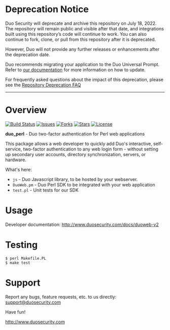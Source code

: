 # Deprecation Notice

Duo Security will deprecate and archive this repository on July 18, 2022. The repository will remain public and visible after that date, and integrations built using this repository’s code will continue to work. You can also continue to fork, clone, or pull from this repository after it is deprecated.

However, Duo will not provide any further releases or enhancements after the deprecation date.

Duo recommends migrating your application to the Duo Universal Prompt. Refer to [our documentation](https://duo.com/docs/universal-prompt-update-guide) for more information on how to update.

For frequently asked questions about the impact of this deprecation, please see the [Repository Deprecation FAQ](https://duosecurity.github.io/faq.html)

----

# Overview

[![Build Status](https://github.com/duosecurity/duo_perl/workflows/Perl%20CI/badge.svg)](https://github.com/duosecurity/duo_perl/actions)
[![Issues](https://img.shields.io/github/issues/duosecurity/duo_perl)](https://github.com/duosecurity/duo_perl/issues)
[![Forks](https://img.shields.io/github/forks/duosecurity/duo_perl)](https://github.com/duosecurity/duo_perl/network/members)
[![Stars](https://img.shields.io/github/stars/duosecurity/duo_perl)](https://github.com/duosecurity/duo_perl/stargazers)
[![License](https://img.shields.io/badge/License-View%20License-orange)](https://github.com/duosecurity/duo_perl/blob/master/LICENSE)

**duo_perl** - Duo two-factor authentication for Perl web applications

This package allows a web developer to quickly add Duo's interactive, self-service, two-factor authentication to any web login form - without setting up secondary user accounts, directory synchronization, servers, or hardware.

What's here:

* `js` - Duo Javascript library, to be hosted by your webserver.
* `DuoWeb.pm` - Duo Perl SDK to be integrated with your web application
* `test.pl` -  Unit tests for our SDK

# Usage

Developer documentation: <http://www.duosecurity.com/docs/duoweb-v2>

# Testing

```
$ perl Makefile.PL
$ make test
```

# Support

Report any bugs, feature requests, etc. to us directly:
support@duosecurity.com

Have fun!

<http://www.duosecurity.com>
